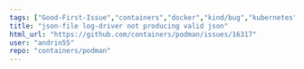 ```yaml
---
tags: ["Good-First-Issue","containers","docker","kind/bug","kubernetes","linux","oci"]
title: "json-file log-driver not producing valid json"
html_url: "https://github.com/containers/podman/issues/16317"
user: "andrin55"
repo: "containers/podman"
---
```



